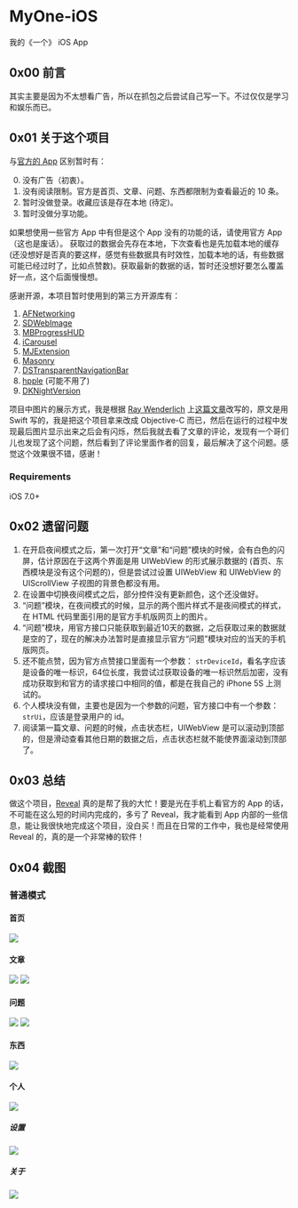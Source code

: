 # MyOne-iOS
我的《一个》 iOS App

## 0x00 前言
其实主要是因为不太想看广告，所以在抓包之后尝试自己写一下。不过仅仅是学习和娱乐而已。

## 0x01 关于这个项目
与[官方的 App](http://wufazhuce.com/) 区别暂时有：

0. 没有广告（初衷）。
1. 没有阅读限制。官方是首页、文章、问题、东西都限制为查看最近的 10 条。
2. 暂时没做登录。收藏应该是存在本地 (待定)。
3. 暂时没做分享功能。

如果想使用一些官方 App 中有但是这个 App 没有的功能的话，请使用官方 App（这也是废话）。
获取过的数据会先存在本地，下次查看也是先加载本地的缓存(还没想好是否真的要这样，感觉有些数据具有时效性，加载本地的话，有些数据可能已经过时了，比如点赞数)。获取最新的数据的话，暂时还没想好要怎么覆盖好一点，这个后面慢慢想。

感谢开源，本项目暂时使用到的第三方开源库有：

1. [AFNetworking](https://github.com/AFNetworking/AFNetworking)
2. [SDWebImage](https://github.com/rs/SDWebImage)
3. [MBProgressHUD](https://github.com/jdg/MBProgressHUD)
4. [iCarousel](https://github.com/nicklockwood/iCarousel)
5. [MJExtension](https://github.com/CoderMJLee/MJExtension)
6. [Masonry](https://github.com/SnapKit/Masonry)
7. [DSTransparentNavigationBar](https://github.com/diegoserranoa/DSTransparentNavigationBar)
8. [hpple](https://github.com/topfunky/hpple) (可能不用了)
9. [DKNightVersion](https://github.com/Draveness/DKNightVersion)

项目中图片的展示方式，我是根据 [Ray Wenderlich](http://www.raywenderlich.com/) 上[这篇文章](http://www.raywenderlich.com/94302/implement-circular-image-loader-animation-cashapelayer)改写的，原文是用 Swift 写的，我是把这个项目拿来改成 Objective-C 而已，然后在运行的过程中发现最后图片显示出来之后会有闪烁，然后我就去看了文章的评论，发现有一个哥们儿也发现了这个问题，然后看到了评论里面作者的回复，最后解决了这个问题。感觉这个效果很不错，感谢！

### Requirements
iOS 7.0+

## 0x02 遗留问题

1. 在开启夜间模式之后，第一次打开“文章”和“问题”模块的时候，会有白色的闪屏，估计原因在于这两个界面是用 UIWebView 的形式展示数据的 (首页、东西模块是没有这个问题的)，但是尝试过设置 UIWebView 和 UIWebView 的 UIScrollView 子视图的背景色都没有用。
2. 在设置中切换夜间模式之后，部分控件没有更新颜色，这个还没做好。
3. “问题”模块，在夜间模式的时候，显示的两个图片样式不是夜间模式的样式，在 HTML 代码里面引用的是官方手机版网页上的图片。
4. “问题”模块，用官方接口只能获取到最近10天的数据，之后获取过来的数据就是空的了，现在的解决办法暂时是直接显示官方“问题”模块对应的当天的手机版网页。
5. 还不能点赞，因为官方点赞接口里面有一个参数： ``strDeviceId``，看名字应该是设备的唯一标识，64位长度，我尝试过获取设备的唯一标识然后加密，没有成功获取到和官方的请求接口中相同的值，都是在我自己的 iPhone 5S 上测试的。
6. 个人模块没有做，主要也是因为一个参数的问题，官方接口中有一个参数： ``strUi``，应该是登录用户的 id。
7. 阅读第一篇文章、问题的时候，点击状态栏，UIWebView 是可以滚动到顶部的，但是滑动查看其他日期的数据之后，点击状态栏就不能使界面滚动到顶部了。

## 0x03 总结
做这个项目，[Reveal](http://revealapp.com/) 真的是帮了我的大忙！要是光在手机上看官方的 App 的话，不可能在这么短的时间内完成的，多亏了 Reveal，我才能看到 App 内部的一些信息，能让我很快地完成这个项目，没白买！而且在日常的工作中，我也是经常使用 Reveal 的，真的是一个非常棒的软件！

## 0x04 截图
### 普通模式
#### 首页
![](https://github.com/ihappyhacking/MyOne-iOS/blob/master/Screenshot/Home.gif)

#### 文章
![](https://github.com/ihappyhacking/MyOne-iOS/blob/master/Screenshot/Images/Reading_0.png)
![](https://github.com/ihappyhacking/MyOne-iOS/blob/master/Screenshot/Images/Reading_1.png)

#### 问题
![](https://github.com/ihappyhacking/MyOne-iOS/blob/master/Screenshot/Images/Question_0.png)
![](https://github.com/ihappyhacking/MyOne-iOS/blob/master/Screenshot/Images/Question_1.png)

#### 东西
![](https://github.com/ihappyhacking/MyOne-iOS/blob/master/Screenshot/Images/Thing.png)

#### 个人
![](https://github.com/ihappyhacking/MyOne-iOS/blob/master/Screenshot/Images/Personal.png)
##### 设置
![](https://github.com/ihappyhacking/MyOne-iOS/blob/master/Screenshot/Images/Settings.png)
##### 关于
![](https://github.com/ihappyhacking/MyOne-iOS/blob/master/Screenshot/Images/About.png)


